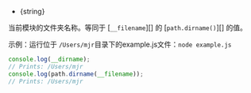 <!-- YAML
added: v0.1.27
-->

* {string}
<!-- type=var -->
当前模块的文件夹名称。等同于 [`__filename`][] 的 [`path.dirname()`][] 的值。

<!--
The directory name of the current module. This the same as the
[`path.dirname()`][] of the [`__filename`][].
-->
示例：运行位于 `/Users/mjr`目录下的example.js文件：`node example.js`
<!--Example: running `node example.js` from `/Users/mjr`-->

```js
console.log(__dirname);
// Prints: /Users/mjr
console.log(path.dirname(__filename));
// Prints: /Users/mjr
```

